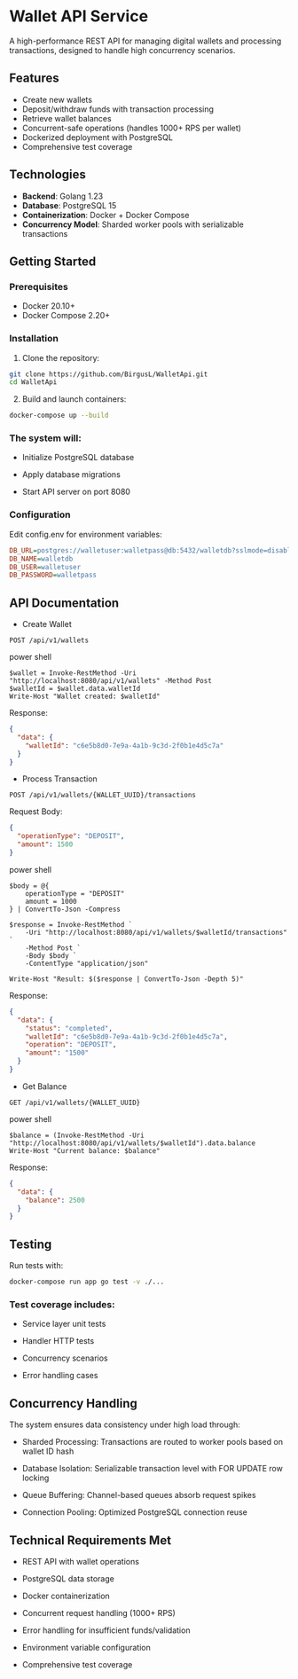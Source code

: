 # Wallet API Service

A high-performance REST API for managing digital wallets and processing transactions, designed to handle high concurrency scenarios.

## Features
- Create new wallets
- Deposit/withdraw funds with transaction processing
- Retrieve wallet balances
- Concurrent-safe operations (handles 1000+ RPS per wallet)
- Dockerized deployment with PostgreSQL
- Comprehensive test coverage

## Technologies
- **Backend**: Golang 1.23
- **Database**: PostgreSQL 15
- **Containerization**: Docker + Docker Compose
- **Concurrency Model**: Sharded worker pools with serializable transactions

## Getting Started

### Prerequisites
- Docker 20.10+
- Docker Compose 2.20+

### Installation
1. Clone the repository:
```bash
git clone https://github.com/BirgusL/WalletApi.git
cd WalletApi
```

2. Build and launch containers:

```bash
docker-compose up --build
```
### The system will:

- Initialize PostgreSQL database

- Apply database migrations

- Start API server on port 8080

### Configuration
Edit config.env for environment variables:

```ini
DB_URL=postgres://walletuser:walletpass@db:5432/walletdb?sslmode=disable
DB_NAME=walletdb
DB_USER=walletuser
DB_PASSWORD=walletpass
```
## API Documentation
- Create Wallet
```http
POST /api/v1/wallets
```
power shell
```power shell
$wallet = Invoke-RestMethod -Uri "http://localhost:8080/api/v1/wallets" -Method Post
$walletId = $wallet.data.walletId
Write-Host "Wallet created: $walletId"
```

Response:

```json
{
  "data": {
    "walletId": "c6e5b8d0-7e9a-4a1b-9c3d-2f0b1e4d5c7a"
  }
}
```
- Process Transaction
```http
POST /api/v1/wallets/{WALLET_UUID}/transactions
```
Request Body:
```json
{
  "operationType": "DEPOSIT",
  "amount": 1500
}
```
power shell
```power shell
$body = @{
    operationType = "DEPOSIT"
    amount = 1000
} | ConvertTo-Json -Compress

$response = Invoke-RestMethod `
    -Uri "http://localhost:8080/api/v1/wallets/$walletId/transactions" `
    -Method Post `
    -Body $body `
    -ContentType "application/json"

Write-Host "Result: $($response | ConvertTo-Json -Depth 5)"
```
Response:

```json
{
  "data": {
    "status": "completed",
    "walletId": "c6e5b8d0-7e9a-4a1b-9c3d-2f0b1e4d5c7a",
    "operation": "DEPOSIT",
    "amount": "1500"
  }
}
```
- Get Balance
```http
GET /api/v1/wallets/{WALLET_UUID}
```
power shell
```power shell
$balance = (Invoke-RestMethod -Uri "http://localhost:8080/api/v1/wallets/$walletId").data.balance
Write-Host "Current balance: $balance"
```
Response:

```json
{
  "data": {
    "balance": 2500
  }
}
```
## Testing
Run tests with:

```bash
docker-compose run app go test -v ./...
```
### Test coverage includes:

- Service layer unit tests

- Handler HTTP tests

- Concurrency scenarios

- Error handling cases

## Concurrency Handling
The system ensures data consistency under high load through:

- Sharded Processing: Transactions are routed to worker pools based on wallet ID hash

- Database Isolation: Serializable transaction level with FOR UPDATE row locking

- Queue Buffering: Channel-based queues absorb request spikes

- Connection Pooling: Optimized PostgreSQL connection reuse

## Technical Requirements Met
- REST API with wallet operations

- PostgreSQL data storage

- Docker containerization

- Concurrent request handling (1000+ RPS)

- Error handling for insufficient funds/validation

- Environment variable configuration

- Comprehensive test coverage
